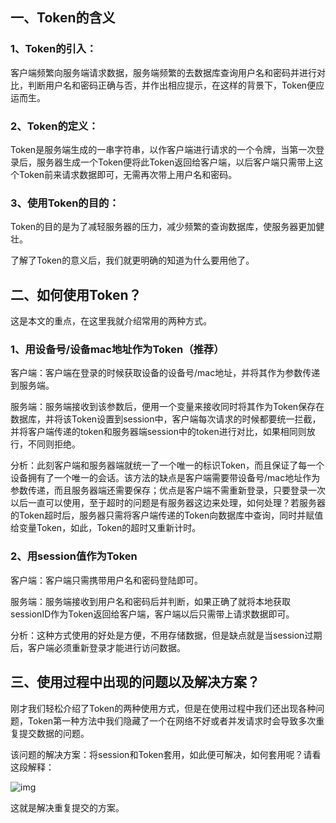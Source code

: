 ## 一、Token的含义

### 1、Token的引入：

客户端频繁向服务端请求数据，服务端频繁的去数据库查询用户名和密码并进行对比，判断用户名和密码正确与否，并作出相应提示，在这样的背景下，Token便应运而生。

### 2、Token的定义：

Token是服务端生成的一串字符串，以作客户端进行请求的一个令牌，当第一次登录后，服务器生成一个Token便将此Token返回给客户端，以后客户端只需带上这个Token前来请求数据即可，无需再次带上用户名和密码。

### 3、使用Token的目的：

Token的目的是为了减轻服务器的压力，减少频繁的查询数据库，使服务器更加健壮。

  了解了Token的意义后，我们就更明确的知道为什么要用他了。

##   二、如何使用Token？

  这是本文的重点，在这里我就介绍常用的两种方式。

### 1、用设备号/设备mac地址作为Token（推荐）

  客户端：客户端在登录的时候获取设备的设备号/mac地址，并将其作为参数传递到服务端。

  服务端：服务端接收到该参数后，便用一个变量来接收同时将其作为Token保存在数据库，并将该Token设置到session中，客户端每次请求的时候都要统一拦截，并将客户端传递的token和服务器端session中的token进行对比，如果相同则放行，不同则拒绝。

分析：此刻客户端和服务器端就统一了一个唯一的标识Token，而且保证了每一个设备拥有了一个唯一的会话。该方法的缺点是客户端需要带设备号/mac地址作为参数传递，而且服务器端还需要保存；优点是客户端不需重新登录，只要登录一次以后一直可以使用，至于超时的问题是有服务器这边来处理，如何处理？若服务器的Token超时后，服务器只需将客户端传递的Token向数据库中查询，同时并赋值给变量Token，如此，Token的超时又重新计时。

### 2、用session值作为Token

  客户端：客户端只需携带用户名和密码登陆即可。

  服务端：服务端接收到用户名和密码后并判断，如果正确了就将本地获取sessionID作为Token返回给客户端，客户端以后只需带上请求数据即可。

分析：这种方式使用的好处是方便，不用存储数据，但是缺点就是当session过期后，客户端必须重新登录才能进行访问数据。

##   三、使用过程中出现的问题以及解决方案？

刚才我们轻松介绍了Token的两种使用方式，但是在使用过程中我们还出现各种问题，Token第一种方法中我们隐藏了一个在网络不好或者并发请求时会导致多次重复提交数据的问题。

  该问题的解决方案：将session和Token套用，如此便可解决，如何套用呢？请看这段解释：

![img](https://upload-images.jianshu.io/upload_images/13436854-dbd9f11ddf0aa479.png?imageMogr2/auto-orient/strip|imageView2/2/w/692/format/webp)

   这就是解决重复提交的方案。